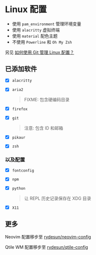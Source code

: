 # Linux 配置

- 使用 `pam_environment` 管理环境变量
- 使用 `alacritty` 虚拟终端
- 使用 `material` 配色主题
- 不使用 `Powerline` 和 `Oh My Zsh`

另见 [如何使用 Git 管理 Linux 配置？](https://2cat.cc/post/diyo4/)

## 已添加软件

- [x] `alacritty`
- [x] `aria2`

  > FIXME: 包含硬编码目录

- [x] `firefox`
- [x] `git`

  > 注意: 包含 ID 和邮箱

- [x] `pikaur`
- [x] `zsh`

### 以及配置

- [x] `fontconfig`
- [x] `npm`
- [x] `python`

  > 让 REPL 历史记录保存在 XDG 目录

- [x] `X11`

## 更多

Neovim 配置移步至
[rydesun/neovim-config](https://github.com/rydesun/neovim-config)

Qtile WM 配置移步至
[rydesun/qtile-config](https://github.com/rydesun/qtile-config)
